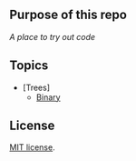 ## Purpose of this repo

_A place to try out code_

## Topics

- [Trees]
  - [Binary](./tests/Unit/Modules/Trees/Binary/BinaryTreeTest.php)

## License

[MIT license](https://opensource.org/licenses/MIT).
